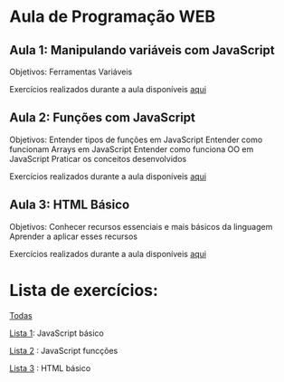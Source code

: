 # Aula de Programação WEB

## Aula 1: Manipulando variáveis com JavaScript

Objetivos:
Ferramentas
Variáveis

Exercícios realizados durante a aula disponíveis [aqui](https://github.com/thaisconto/Curso-ADS/tree/main/JavaScript_Web/aula1) 

## Aula 2: Funções com JavaScript

Objetivos:
Entender tipos de funções em JavaScript
Entender como funcionam Arrays em JavaScript
Entender como funciona OO em JavaScript
Praticar os conceitos desenvolvidos

Exercícios realizados durante a aula disponíveis [aqui](https://github.com/thaisconto/Curso-ADS/tree/main/JavaScript_Web/aula2) 

## Aula 3: HTML Básico

Objetivos:
Conhecer recursos essenciais e mais básicos da linguagem
Aprender a aplicar esses recursos

Exercícios realizados durante a aula disponíveis [aqui](https://github.com/thaisconto/Curso-ADS/tree/main/JavaScript_Web/aula3)

# Lista de exercícios:

[Todas](https://github.com/thaisconto/Curso-ADS/tree/main/JavaScript_Web/Listas)

[Lista 1](https://github.com/thaisconto/Curso-ADS/tree/main/JavaScript_Web/Listas/Lista1): JavaScript básico

[Lista 2](https://github.com/thaisconto/Curso-ADS/tree/main/JavaScript_Web/Listas/Lista2) : JavaScript funcções

[Lista 3](https://github.com/thaisconto/Curso-ADS/tree/main/JavaScript_Web/Listas/Lista3) : HTML básico
